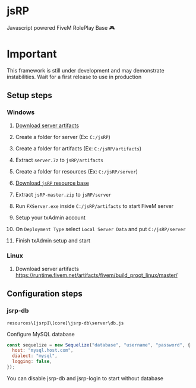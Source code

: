 # jsRP

Javascript powered FiveM RolePlay Base 🎮

# Important

This framework is still under development and may demonstrate instabilities. Wait for a first release to use in production

## Setup steps

### Windows

1. [Download server artifacts](https://runtime.fivem.net/artifacts/fivem/build_server_windows/)

2. Create a folder for server (Ex: `C:/jsRP`)

3. Create a folder for artifacts (Ex: `C:/jsRP/artifacts`)

4. Extract `server.7z` to `jsRP/artifacts`

5. Create a folder for resources (Ex: `C:/jsRP/server`)

6. [Download `jsRP` resource base](https://github.com/FlokiTV/jsRP/archive/refs/heads/master.zip)

7. Extract `jsRP-master.zip` to `jsRP/server`

8. Run `FXServer.exe` inside `C:/jsRP/artifacts` to start FiveM server

9. Setup your txAdmin account

10. On `Deployment Type` select `Local Server Data` and put `C:/jsRP/server`

11. Finish txAdmin setup and start

### Linux

1. Download server artifacts https://runtime.fivem.net/artifacts/fivem/build_proot_linux/master/

## Configuration steps

### jsrp-db

`resources\[jsrp]\[core]\jsrp-db\server\db.js`

Configure MySQL database

```js
const sequelize = new Sequelize("database", "username", "password", {
  host: "mysql.host.com",
  dialect: "mysql",
  logging: false,
});
```

You can disable jsrp-db and jsrp-login to start without database

